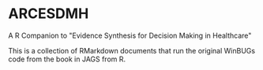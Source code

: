 # ARCESDMH
A R Companion to "Evidence Synthesis for Decision Making in Healthcare"

This is a collection of RMarkdown documents that run the original WinBUGs code from the book in JAGS from R.

